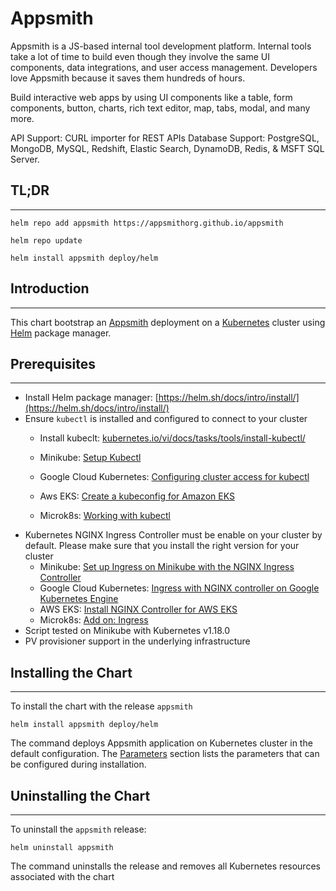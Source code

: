
# Appsmith
Appsmith is a JS-based internal tool development platform. Internal tools take a lot of time to build even though they involve the same UI components, data integrations, and user access management. Developers love Appsmith because it saves them hundreds of hours.

Build interactive web apps by using UI components like a table, form components, button, charts, rich text editor, map, tabs, modal, and many more.

API Support: CURL importer for REST APIs Database Support: PostgreSQL, MongoDB, MySQL, Redshift, Elastic Search, DynamoDB, Redis, & MSFT SQL Server.
## TL;DR
---
```
helm repo add appsmith https://appsmithorg.github.io/appsmith

helm repo update

helm install appsmith deploy/helm
```

## Introduction
---
This chart bootstrap an [Appsmith](https://github.com/appsmithorg/appsmith) deployment on a [Kubernetes](kubernetes.io) cluster using [Helm](https://helm.sh) package manager.

## Prerequisites
---
* Install Helm package manager: [https://helm.sh/docs/intro/install/](https://helm.sh/docs/intro/install/)
* Ensure `kubectl` is installed and configured to connect to your cluster
    * Install kubeclt: [kubernetes.io/vi/docs/tasks/tools/install-kubectl/](https://kubernetes.io/vi/docs/tasks/tools/install-kubectl/)
    * Minikube: [Setup Kubectl](https://minikube.sigs.k8s.io/docs/handbook/kubectl/)
    * Google Cloud Kubernetes: [Configuring cluster access for kubectl
](https://cloud.google.com/kubernetes-engine/docs/how-to/cluster-access-for-kubectl)
    * Aws EKS: [Create a kubeconfig for Amazon EKS](https://docs.aws.amazon.com/eks/latest/userguide/create-kubeconfig.html)
    
    * Microk8s: [Working with kubectl](https://microk8s.io/docs/working-with-kubectl)
* Kubernetes NGINX Ingress Controller must be enable on your cluster by default. Please make sure that you install the right version for your cluster
    * Minikube: [Set up Ingress on Minikube with the NGINX Ingress Controller](https://kubernetes.io/docs/tasks/access-application-cluster/ingress-minikube/)
    * Google Cloud Kubernetes: [Ingress with NGINX controller on Google Kubernetes Engine](https://kubernetes.github.io/ingress-nginx/deploy/)
    * AWS EKS: [Install NGINX Controller for AWS EKS](https://kubernetes.github.io/ingress-nginx/deploy/#network-load-balancer-nlb)
    * Microk8s: [Add on: Ingress](https://microk8s.io/docs/addon-ingress)
* Script tested on Minikube with Kubernetes v1.18.0
* PV provisioner support in the underlying infrastructure
## Installing the Chart
---
To install the chart with the release `appsmith`
```
helm install appsmith deploy/helm
```
The command deploys Appsmith application on Kubernetes cluster in the default configuration. The [Parameters]() section lists the parameters that can be configured during installation.
## Uninstalling the Chart
---
To uninstall the `appsmith` release:
```
helm uninstall appsmith
```
The command uninstalls the release and removes all Kubernetes resources associated with the chart